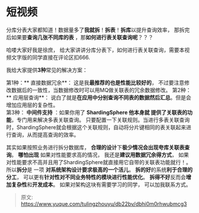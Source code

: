 # 短视频

分库分表大家都知道！数据量多了**我就拆**！**拆表**！**拆库**以提升查询效率， 那拆完后如果要**查询几张不同库的表**  ，那**如何进行表关联查询呢**？？？

哈喽大家好我是徐庶， 给大家讲讲分库分表下，如何进行表关联查询，需要本视频文字版的同学直接在评论区扣666.

我给大家提供**3种**常见的解决方案：

第1种：**  直接数据冗余**： 这是我**最推荐的也是性能比较好的**，  不过要注意修改数据后的一致性，当数据修改时可以用MQ做关联表的冗余数据修改。
第2种： ** 应用层查询**：  说白了就是**在应用中分别查询不同表的数据然后汇总**。但是会增加应用层的复杂性。  
第3种： **中间件支持**  ：如果你用了 **ShardingSphere 他本身就 提供了关联表的功能**，专门用来解决多表关联查询。
 只要配置一下关联规则。当进行多表关联查询时，ShardingSphere就会根据这个关联规则，自动将分片键相同的表关联起来进行查询，从而提高查询的效率。
 

其实如果按照业务进行拆分数据库，  **合理的设计**下**极少情况会出现夸库关联表查询**。  **哪怕出现** 如果对性能要求高的情况， 我还是**建议用数据冗余得方式**，  如果对性能要求不高并且用了ShardingSphere就直接用它自带的关联表功能就行！。      所以**拆分**是 一项  **对系统架构设计要求极高的一个活儿**。  **拆的好**的系统**利于合理的分工**， 可以更有**针对性对不同业务特性的模块进行性能优化**。   **拆得不好**反而会**增加复杂性**和**开发成本**。  如果对架构这块有需要学习的同学， 可以加我联系方式。


> 原文: <https://www.yuque.com/tulingzhouyu/db22bv/dbhi0m0rhwubmcg3>